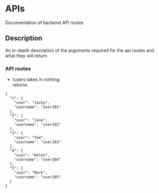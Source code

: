 # APIs

Documentation of backend API routes

## Description

An in-depth description of the arguments required for the api routes and what they will return

### API routes
* /users
takes in nothing\
returns
```
{
  "1": {
    "user": "Jacky",
    "username": "user101"
  },
  "2": {
    "user": "Jane",
    "username": "user102"
  },
  "3": {
    "user": "Tom",
    "username": "user103"
  },
  "4": {
    "user": "Helen",
    "username": "user104"
  },
  "5": {
    "user": "Mark",
    "username": "user105"
  }
}
```


